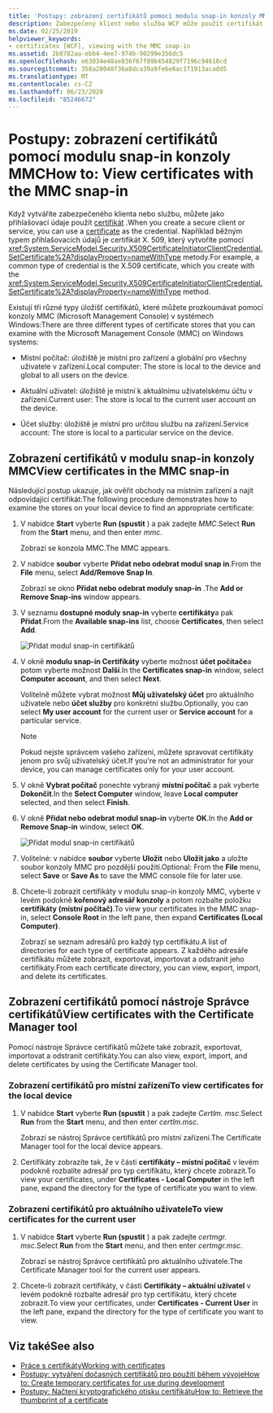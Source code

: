```yaml
---
title: 'Postupy: zobrazení certifikátů pomocí modulu snap-in konzoly MMC'
description: Zabezpečený klient nebo služba WCF může použít certifikát jako přihlašovací údaje. Seznamte se s typy úložišť certifikátů, které můžete prozkoumávat pomocí modulu plug-in konzoly MMC.
ms.date: 02/25/2019
helpviewer_keywords:
- certificates [WCF], viewing with the MMC snap-in
ms.assetid: 2b8782aa-ebb4-4ee7-974b-90299e356dc5
ms.openlocfilehash: e63034e48ae836f67f89b454829f7196c94610cd
ms.sourcegitcommit: 358a28048f36a8dca39a9fe6e6ac1f1913acadd5
ms.translationtype: MT
ms.contentlocale: cs-CZ
ms.lasthandoff: 06/23/2020
ms.locfileid: "85246672"
---
```

# <a name="how-to-view-certificates-with-the-mmc-snap-in"></a><span data-ttu-id="27fc9-104">Postupy: zobrazení certifikátů pomocí modulu snap-in konzoly MMC</span><span class="sxs-lookup"><span data-stu-id="27fc9-104">How to: View certificates with the MMC snap-in</span></span>
<span data-ttu-id="27fc9-105">Když vytváříte zabezpečeného klienta nebo službu, můžete jako přihlašovací údaje použít [certifikát](working-with-certificates.md) .</span><span class="sxs-lookup"><span data-stu-id="27fc9-105">When you create a secure client or service, you can use a [certificate](working-with-certificates.md) as the credential.</span></span> <span data-ttu-id="27fc9-106">Například běžným typem přihlašovacích údajů je certifikát X. 509, který vytvoříte pomocí <xref:System.ServiceModel.Security.X509CertificateInitiatorClientCredential.SetCertificate%2A?displayProperty=nameWithType> metody.</span><span class="sxs-lookup"><span data-stu-id="27fc9-106">For example, a common type of credential is the X.509 certificate, which you create with the <xref:System.ServiceModel.Security.X509CertificateInitiatorClientCredential.SetCertificate%2A?displayProperty=nameWithType> method.</span></span>

<span data-ttu-id="27fc9-107">Existují tři různé typy úložišť certifikátů, které můžete prozkoumávat pomocí konzoly MMC (Microsoft Management Console) v systémech Windows:</span><span class="sxs-lookup"><span data-stu-id="27fc9-107">There are three different types of certificate stores that you can examine with the Microsoft Management Console (MMC) on Windows systems:</span></span>

- <span data-ttu-id="27fc9-108">Místní počítač: úložiště je místní pro zařízení a globální pro všechny uživatele v zařízení.</span><span class="sxs-lookup"><span data-stu-id="27fc9-108">Local computer: The store is local to the device and global to all users on the device.</span></span>

- <span data-ttu-id="27fc9-109">Aktuální uživatel: úložiště je místní k aktuálnímu uživatelskému účtu v zařízení.</span><span class="sxs-lookup"><span data-stu-id="27fc9-109">Current user: The store is local to the current user account on the device.</span></span>

- <span data-ttu-id="27fc9-110">Účet služby: úložiště je místní pro určitou službu na zařízení.</span><span class="sxs-lookup"><span data-stu-id="27fc9-110">Service account: The store is local to a particular service on the device.</span></span>

## <a name="view-certificates-in-the-mmc-snap-in"></a><span data-ttu-id="27fc9-111">Zobrazení certifikátů v modulu snap-in konzoly MMC</span><span class="sxs-lookup"><span data-stu-id="27fc9-111">View certificates in the MMC snap-in</span></span>

<span data-ttu-id="27fc9-112">Následující postup ukazuje, jak ověřit obchody na místním zařízení a najít odpovídající certifikát:</span><span class="sxs-lookup"><span data-stu-id="27fc9-112">The following procedure demonstrates how to examine the stores on your local device to find an appropriate certificate:</span></span>
  
1. <span data-ttu-id="27fc9-113">V nabídce **Start** vyberte **Run (spustit** ) a pak zadejte *MMC*.</span><span class="sxs-lookup"><span data-stu-id="27fc9-113">Select **Run** from the **Start** menu, and then enter *mmc*.</span></span>

    <span data-ttu-id="27fc9-114">Zobrazí se konzola MMC.</span><span class="sxs-lookup"><span data-stu-id="27fc9-114">The MMC appears.</span></span>
  
2. <span data-ttu-id="27fc9-115">V nabídce **soubor** vyberte **Přidat nebo odebrat modul snap in**.</span><span class="sxs-lookup"><span data-stu-id="27fc9-115">From the **File** menu, select **Add/Remove Snap In**.</span></span>

    <span data-ttu-id="27fc9-116">Zobrazí se okno **Přidat nebo odebrat moduly snap-in** .</span><span class="sxs-lookup"><span data-stu-id="27fc9-116">The **Add or Remove Snap-ins** window appears.</span></span>
  
3. <span data-ttu-id="27fc9-117">V seznamu **dostupné moduly snap-in** vyberte **certifikáty**a pak **Přidat**.</span><span class="sxs-lookup"><span data-stu-id="27fc9-117">From the **Available snap-ins** list, choose **Certificates**, then select **Add**.</span></span>  

    ![Přidat modul snap-in certifikátů](./media/mmc-add-certificate-snap-in.png)
  
4. <span data-ttu-id="27fc9-119">V okně **modulu snap-in Certifikáty** vyberte možnost **účet počítače**a potom vyberte možnost **Další**.</span><span class="sxs-lookup"><span data-stu-id="27fc9-119">In the **Certificates snap-in** window, select **Computer account**, and then select **Next**.</span></span>
  
    <span data-ttu-id="27fc9-120">Volitelně můžete vybrat možnost **Můj uživatelský účet** pro aktuálního uživatele nebo **účet služby** pro konkrétní službu.</span><span class="sxs-lookup"><span data-stu-id="27fc9-120">Optionally, you can select **My user account** for the current user or **Service account** for a particular service.</span></span>

    > [!NOTE]
    > <span data-ttu-id="27fc9-121">Pokud nejste správcem vašeho zařízení, můžete spravovat certifikáty jenom pro svůj uživatelský účet.</span><span class="sxs-lookup"><span data-stu-id="27fc9-121">If you're not an administrator for your device, you can manage certificates only for your user account.</span></span>
  
5. <span data-ttu-id="27fc9-122">V okně **Vybrat počítač** ponechte vybraný **místní počítač** a pak vyberte **Dokončit**.</span><span class="sxs-lookup"><span data-stu-id="27fc9-122">In the **Select Computer** window, leave **Local computer** selected, and then select **Finish**.</span></span>  
  
6. <span data-ttu-id="27fc9-123">V okně **Přidat nebo odebrat modul snap-in** vyberte **OK**.</span><span class="sxs-lookup"><span data-stu-id="27fc9-123">In the **Add or Remove Snap-in** window, select **OK**.</span></span>  
  
    ![Přidat modul snap-in certifikátů](./media/mmc-certificate-snap-in-selected.png)

7. <span data-ttu-id="27fc9-125">Volitelné: v nabídce **soubor** vyberte **Uložit** nebo **Uložit jako** a uložte soubor konzoly MMC pro pozdější použití.</span><span class="sxs-lookup"><span data-stu-id="27fc9-125">Optional: From the **File** menu, select **Save** or **Save As** to save the MMC console file for later use.</span></span>  

8. <span data-ttu-id="27fc9-126">Chcete-li zobrazit certifikáty v modulu snap-in konzoly MMC, vyberte v levém podokně **kořenový adresář konzoly** a potom rozbalte položku **certifikáty (místní počítač)**.</span><span class="sxs-lookup"><span data-stu-id="27fc9-126">To view your certificates in the MMC snap-in, select **Console Root** in the left pane, then expand **Certificates (Local Computer)**.</span></span>

    <span data-ttu-id="27fc9-127">Zobrazí se seznam adresářů pro každý typ certifikátu.</span><span class="sxs-lookup"><span data-stu-id="27fc9-127">A list of directories for each type of certificate appears.</span></span> <span data-ttu-id="27fc9-128">Z každého adresáře certifikátu můžete zobrazit, exportovat, importovat a odstranit jeho certifikáty.</span><span class="sxs-lookup"><span data-stu-id="27fc9-128">From each certificate directory, you can view, export, import, and delete its certificates.</span></span>

## <a name="view-certificates-with-the-certificate-manager-tool"></a><span data-ttu-id="27fc9-129">Zobrazení certifikátů pomocí nástroje Správce certifikátů</span><span class="sxs-lookup"><span data-stu-id="27fc9-129">View certificates with the Certificate Manager tool</span></span>

<span data-ttu-id="27fc9-130">Pomocí nástroje Správce certifikátů můžete také zobrazit, exportovat, importovat a odstranit certifikáty.</span><span class="sxs-lookup"><span data-stu-id="27fc9-130">You can also view, export, import, and delete certificates by using the Certificate Manager tool.</span></span>

### <a name="to-view-certificates-for-the-local-device"></a><span data-ttu-id="27fc9-131">Zobrazení certifikátů pro místní zařízení</span><span class="sxs-lookup"><span data-stu-id="27fc9-131">To view certificates for the local device</span></span>

1. <span data-ttu-id="27fc9-132">V nabídce **Start** vyberte **Run (spustit** ) a pak zadejte *Certlm. msc*.</span><span class="sxs-lookup"><span data-stu-id="27fc9-132">Select **Run** from the **Start** menu, and then enter *certlm.msc*.</span></span>

    <span data-ttu-id="27fc9-133">Zobrazí se nástroj Správce certifikátů pro místní zařízení.</span><span class="sxs-lookup"><span data-stu-id="27fc9-133">The Certificate Manager tool for the local device appears.</span></span>
  
2. <span data-ttu-id="27fc9-134">Certifikáty zobrazíte tak, že v části **certifikáty – místní počítač** v levém podokně rozbalíte adresář pro typ certifikátu, který chcete zobrazit.</span><span class="sxs-lookup"><span data-stu-id="27fc9-134">To view your certificates, under **Certificates - Local Computer** in the left pane, expand the directory for the type of certificate you want to view.</span></span>

### <a name="to-view-certificates-for-the-current-user"></a><span data-ttu-id="27fc9-135">Zobrazení certifikátů pro aktuálního uživatele</span><span class="sxs-lookup"><span data-stu-id="27fc9-135">To view certificates for the current user</span></span>

1. <span data-ttu-id="27fc9-136">V nabídce **Start** vyberte **Run (spustit** ) a pak zadejte *certmgr. msc*.</span><span class="sxs-lookup"><span data-stu-id="27fc9-136">Select **Run** from the **Start** menu, and then enter *certmgr.msc*.</span></span>

    <span data-ttu-id="27fc9-137">Zobrazí se nástroj Správce certifikátů pro aktuálního uživatele.</span><span class="sxs-lookup"><span data-stu-id="27fc9-137">The Certificate Manager tool for the current user appears.</span></span>
  
2. <span data-ttu-id="27fc9-138">Chcete-li zobrazit certifikáty, v části **Certifikáty – aktuální uživatel** v levém podokně rozbalte adresář pro typ certifikátu, který chcete zobrazit.</span><span class="sxs-lookup"><span data-stu-id="27fc9-138">To view your certificates, under **Certificates - Current User** in the left pane, expand the directory for the type of certificate you want to view.</span></span>

## <a name="see-also"></a><span data-ttu-id="27fc9-139">Viz také</span><span class="sxs-lookup"><span data-stu-id="27fc9-139">See also</span></span>

- [<span data-ttu-id="27fc9-140">Práce s certifikáty</span><span class="sxs-lookup"><span data-stu-id="27fc9-140">Working with certificates</span></span>](working-with-certificates.md)
- [<span data-ttu-id="27fc9-141">Postupy: vytváření dočasných certifikátů pro použití během vývoje</span><span class="sxs-lookup"><span data-stu-id="27fc9-141">How to: Create temporary certificates for use during development</span></span>](how-to-create-temporary-certificates-for-use-during-development.md)
- [<span data-ttu-id="27fc9-142">Postupy: Načtení kryptografického otisku certifikátu</span><span class="sxs-lookup"><span data-stu-id="27fc9-142">How to: Retrieve the thumbprint of a certificate</span></span>](how-to-retrieve-the-thumbprint-of-a-certificate.md)
